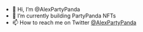 - 👋 Hi, I’m @AlexPartyPanda
- 🌱 I’m currently building PartyPanda NFTs
- 📫 How to reach me on Twitter [@AlexPartyPanda](https://twitter.com/AlexPartyPanda)

<!---
AlexPartyPanda/AlexPartyPanda is a ✨ special ✨ repository because its `README.md` (this file) appears on your GitHub profile.
You can click the Preview link to take a look at your changes.
--->
